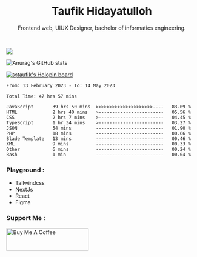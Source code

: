 
<h1 align="center">
  <b>Taufik Hidayatulloh</b>
</h1>
<p align="center">
   Frontend web, UIUX Designer, bachelor of informatics engineering.
 </p>
<br/>


![](https://komarev.com/ghpvc/?username=Taufik-H&color=red)

![Anurag's GitHub stats](https://github-readme-stats.vercel.app/api?username=Taufik-H&show_icons=true&theme=dracula&border_radius=5)



[![@taufik's Holopin board](https://holopin.me/taufik)](https://holopin.io/@taufik)

<!--START_SECTION:waka-->

```text
From: 13 February 2023 - To: 14 May 2023

Total Time: 47 hrs 57 mins

JavaScript       39 hrs 50 mins  >>>>>>>>>>>>>>>>>>>>>----   83.09 %
HTML             2 hrs 40 mins   >------------------------   05.56 %
CSS              2 hrs 7 mins    >------------------------   04.45 %
TypeScript       1 hr 34 mins    >------------------------   03.27 %
JSON             54 mins         -------------------------   01.90 %
PHP              18 mins         -------------------------   00.66 %
Blade Template   13 mins         -------------------------   00.46 %
XML              9 mins          -------------------------   00.33 %
Other            6 mins          -------------------------   00.24 %
Bash             1 min           -------------------------   00.04 %
```

<!--END_SECTION:waka-->
### Playground :
- Tailwindcss
- NextJs
- React
- Figma

### Support Me :
<a href="https://www.buymeacoffee.com/opik" target="_blank"><img src="https://cdn.buymeacoffee.com/buttons/v2/default-yellow.png" alt="Buy Me A Coffee" style="height: 60px !important;width: 217px !important;" ></a>

